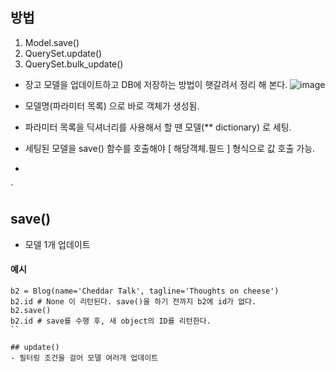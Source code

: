 ## 방법
1. Model.save()
2. QuerySet.update()
3. QuerySet.bulk_update()

- 장고 모델을 업데이트하고 DB에 저장하는 방법이 햇갈려서 정리 해 본다.
![image](https://user-images.githubusercontent.com/15938354/155672290-32f92e4c-f1b0-42e9-a311-e89965a81901.png)

- 모델명(파라미터 목록) 으로 바로 객체가 생성됨.
- 파라미터 목록을 딕셔너리를 사용해서 할 땐 모델(** dictionary) 로 세팅. 
- 세팅된 모델을 save() 함수를 호출해야 [ 해당객체.필드 ] 형식으로 값 호출 가능.
- 

`


## save() 
- 모델 1개 업데이트 
#### 예시 
```
b2 = Blog(name='Cheddar Talk', tagline='Thoughts on cheese')
b2.id # None 이 리턴된다. save()을 하기 전까지 b2에 id가 없다. 
b2.save() 
b2.id # save를 수행 후, 새 object의 ID를 리턴한다.
``

## update()
- 필터링 조건을 걸어 모델 여러개 업데이트 
